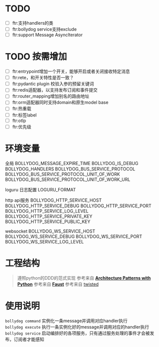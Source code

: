 # TODO

- [ ] ftr:支持handlers的类
- [ ] ftr:bollydog service支持exclude
- [ ] ftr:support Message AsyncIterator

# TODO 按需增加

- [ ] ftr:entrypoint增加一个开关，能够开启或者关闭接收特定消息
- [ ] ftr:rete，和开关特性是否一致？
- [ ] ftr:pydantic plugin 校验入参的预留关键词
- [ ] ftr:redis适配器，以支持发布订阅和事件提交
- [ ] ftr:router_mapping增加别名的路由地址
- [ ] ftr:orm适配器同时支持domain和原生model base
- [ ] ftr:热重载
- [ ] ftr:标签label
- [ ] ftr:otlp
- [ ] ftr:优先级

# 环境变量

全局
BOLLYDOG_MESSAGE_EXPIRE_TIME
BOLLYDOG_IS_DEBUG
BOLLYDOG_HANDLERS
BOLLYDOG_BUS_SERVICE_PROTOCOL
BOLLYDOG_BUS_SERVICE_PROTOCOL_UNIT_OF_WORK
BOLLYDOG_BUS_SERVICE_PROTOCOL_UNIT_OF_WORK_URL

loguru 日志配置
LOGURU_FORMAT

http api服务
BOLLYDOG_HTTP_SERVICE_HOST
BOLLYDOG_HTTP_SERVICE_DEBUG
BOLLYDOG_HTTP_SERVICE_PORT
BOLLYDOG_HTTP_SERVICE_LOG_LEVEL
BOLLYDOG_HTTP_SERVICE_PRIVATE_KEY
BOLLYDOG_HTTP_SERVICE_PUBLIC_KEY

websocket
BOLLYDOG_WS_SERVICE_HOST
BOLLYDOG_WS_SERVICE_DEBUG
BOLLYDOG_WS_SERVICE_PORT
BOLLYDOG_WS_SERVICE_LOG_LEVEL


# 工程结构

> 遵照python的DDD的范式实现
> 参考来自 [__Architecture Patterns with Python__](https://www.cosmicpython.com/book/preface.html)
> 参考来自 [__Faust__](https://github.com/robinhood/faust)
> 参考来自 [twisted](https://github.com/twisted/twisted)


# 使用说明

 `bollydog command` 实例化一条message并调用对应handler执行  
 `bollydog execute` 执行一条实例化好的message并调用对应的handler执行
 `bollydog service` 启动编排好的各项服务，只有通过服务处理的事件才会被发布，订阅者才能感知